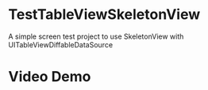 # TestTableViewSkeletonView
A simple screen test project to use SkeletonView with UITableViewDiffableDataSource
# Video Demo
